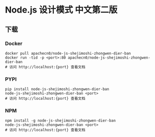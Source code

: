 # Node.js 设计模式 中文第二版

## 下载

### Docker

```
docker pull apachecn0/node-js-shejimoshi-zhongwen-dier-ban
docker run -tid -p <port>:80 apachecn0/node-js-shejimoshi-zhongwen-dier-ban
# 访问 http://localhost:{port} 查看文档
```

### PYPI

```
pip install node-js-shejimoshi-zhongwen-dier-ban
node-js-shejimoshi-zhongwen-dier-ban <port>
# 访问 http://localhost:{port} 查看文档
```

### NPM

```
npm install -g node-js-shejimoshi-zhongwen-dier-ban
node-js-shejimoshi-zhongwen-dier-ban <port>
# 访问 http://localhost:{port} 查看文档
```